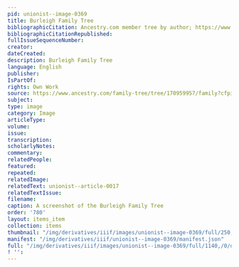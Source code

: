 ```yaml
---
pid: unionist--image-0369
title: Burleigh Family Tree
bibliographicCitation: Ancestry.com member tree by author; https://www.ancestry.com/family-tree/tree/170959957/family?cfpid=112221870097
bibliographicCitationRepublished: 
fullIssueSequenceNumber: 
creator: 
dateCreated: 
description: Burleigh Family Tree
language: English
publisher: 
IsPartOf: 
rights: Own Work
source: https://www.ancestry.com/family-tree/tree/170959957/family?cfpid=112221870097
subject: 
type: image
category: Image
articleType: 
volume: 
issue: 
transcription: 
scholarlyNotes: 
commentary: 
relatedPeople: 
featured: 
repeated: 
relatedImage: 
relatedText: unionist--article-0017
relatedTextIssue: 
filename: 
caption: A screenshot of the Burleigh Family Tree
order: '780'
layout: items_item
collection: items
thumbnail: "/img/derivatives/iiif/images/unionist--image-0369/full/250,/0/default.jpg"
manifest: "/img/derivatives/iiif/unionist--image-0369/manifest.json"
full: "/img/derivatives/iiif/images/unionist--image-0369/full/1140,/0/default.jpg"
! '': 
---
```

